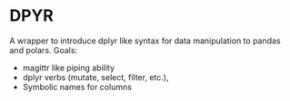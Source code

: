# DPYR
A wrapper to introduce dplyr like syntax for data manipulation to pandas and polars.
Goals: 
* magittr like piping ability
* dplyr verbs (mutate, select, filter, etc.), 
* Symbolic names for columns